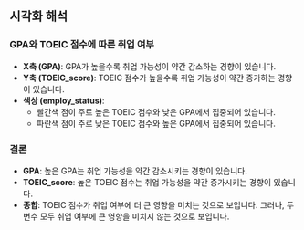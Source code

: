 ## 시각화 해석

### GPA와 TOEIC 점수에 따른 취업 여부
- **X축 (GPA)**: GPA가 높을수록 취업 가능성이 약간 감소하는 경향이 있습니다.
- **Y축 (TOEIC_score)**: TOEIC 점수가 높을수록 취업 가능성이 약간 증가하는 경향이 있습니다.
- **색상 (employ_status)**: 
  - 빨간색 점이 주로 높은 TOEIC 점수와 낮은 GPA에서 집중되어 있습니다.
  - 파란색 점이 주로 낮은 TOEIC 점수와 높은 GPA에서 집중되어 있습니다.

### 결론
- **GPA**: 높은 GPA는 취업 가능성을 약간 감소시키는 경향이 있습니다.
- **TOEIC_score**: 높은 TOEIC 점수는 취업 가능성을 약간 증가시키는 경향이 있습니다.
- **종합**: TOEIC 점수가 취업 여부에 더 큰 영향을 미치는 것으로 보입니다. 그러나, 두 변수 모두 취업 여부에 큰 영향을 미치지 않는 것으로 보입니다.